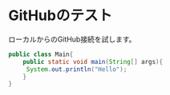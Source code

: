 # GitHubのテスト

ローカルからのGitHub接続を試します。

```java:Main.java
public class Main{
	public static void main(String[] args){
	 System.out.println("Hello");
	}
}

```
